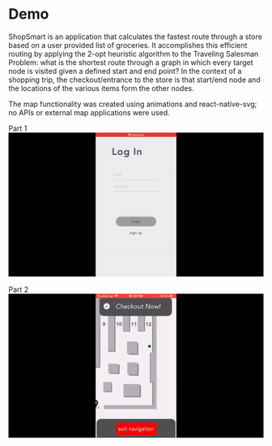 # Demo

ShopSmart is an application that calculates the fastest route through a store based on a user provided list of groceries. It accomplishes this efficient routing by 
applying the 2-opt heuristic algorithm to the Traveling Salesman Problem: what is the shortest route through a graph in which every target node is visited given a defined start and end point? 
In the context of a shopping trip, the checkout/entrance to the store is that start/end node and the locations of the various items form the other nodes.

The map functionality was created using animations and react-native-svg; no APIs or external map applications were used. 

Part 1
![Part 1](demo1.gif)

Part 2
![Part 2](demo2.gif)
